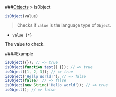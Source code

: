 ###[Objects](../) > isObject

```js
isObject(value)
```

>Checks if <code>value</code> is the language type of <code>Object</code>.

- <code>value {*}</code>

The value to check.

####Example
```js
isObject({}); // => true
isObject(function test() {}); // => true
isObject([1, 2, 3]); // => true
isObject('Hello World!'); // => false
isObject(false); // => false
isObject(new String('Hello world')); // => true
isObject(); // => false
```